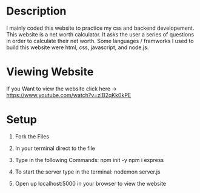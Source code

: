 # Description

I mainly coded this website to practice my css and backend developement. This website is a net worth calculator. It asks the user a series of questions in order to calculate their net worth. Some languages / framworks I used to build this website were html, css, javascript, and  node.js.

# Viewing Website
If you Want to view the website click here -> https://www.youtube.com/watch?v=zIB2qKk0kPE 

# Setup

1. Fork the Files
2. In your terminal direct to the file
3. Type in the following Commands:
npm init -y
npm i express

4. To start the server type in the terminal:
nodemon server.js

5. Open up localhost:5000 in your browser to view the website
